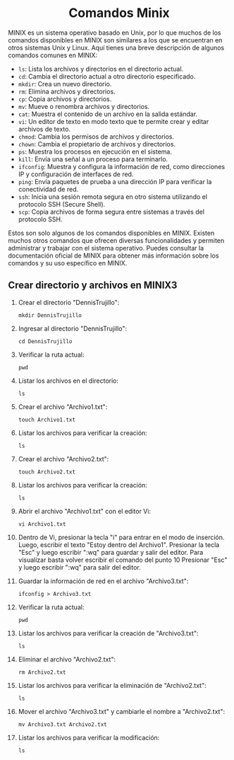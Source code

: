 <div align="center">
  <h1 id="Comandos_Minix3">Comandos Minix</h1>
</div>

<p>
MINIX es un sistema operativo basado en Unix, por lo que muchos de los comandos disponibles en MINIX son similares a los que se encuentran en otros sistemas Unix y Linux. Aquí tienes una breve descripción de algunos comandos comunes en MINIX:

- `ls`: Lista los archivos y directorios en el directorio actual.
- `cd`: Cambia el directorio actual a otro directorio especificado.
- `mkdir`: Crea un nuevo directorio.
- `rm`: Elimina archivos y directorios.
- `cp`: Copia archivos y directorios.
- `mv`: Mueve o renombra archivos y directorios.
- `cat`: Muestra el contenido de un archivo en la salida estándar.
- `vi`: Un editor de texto en modo texto que te permite crear y editar archivos de texto.
- `chmod`: Cambia los permisos de archivos y directorios.
- `chown`: Cambia el propietario de archivos y directorios.
- `ps`: Muestra los procesos en ejecución en el sistema.
- `kill`: Envía una señal a un proceso para terminarlo.
- `ifconfig`: Muestra y configura la información de red, como direcciones IP y configuración de interfaces de red.
- `ping`: Envía paquetes de prueba a una dirección IP para verificar la conectividad de red.
- `ssh`: Inicia una sesión remota segura en otro sistema utilizando el protocolo SSH (Secure Shell).
- `scp`: Copia archivos de forma segura entre sistemas a través del protocolo SSH.

Estos son solo algunos de los comandos disponibles en MINIX. Existen muchos otros comandos que ofrecen diversas funcionalidades y permiten administrar y trabajar con el sistema operativo. Puedes consultar la documentación oficial de MINIX para obtener más información sobre los comandos y su uso específico en MINIX.

## Crear directorio y archivos en MINIX3

1. Crear el directorio "DennisTrujillo":

   ```
   mkdir DennisTrujillo
   ```

2. Ingresar al directorio "DennisTrujillo":

   ```
   cd DennisTrujillo
   ```

3. Verificar la ruta actual:

   ```
   pwd
   ```

4. Listar los archivos en el directorio:

   ```
   ls
   ```

5. Crear el archivo "Archivo1.txt":

   ```
   touch Archivo1.txt
   ```

6. Listar los archivos para verificar la creación:

   ```
   ls
   ```

7. Crear el archivo "Archivo2.txt":

   ```
   touch Archivo2.txt
   ```

8. Listar los archivos para verificar la creación:

   ```
   ls
   ```

9. Abrir el archivo "Archivo1.txt" con el editor Vi:

   ```
   vi Archivo1.txt
   ```

10. Dentro de Vi, presionar la tecla "i" para entrar en el modo de inserción. Luego, escribir el texto "Estoy dentro del Archivo1". Presionar la tecla "Esc" y luego escribir ":wq" para guardar y salir del editor. Para visualizar basta volver escribir el comando del punto 10 Presionar "Esc" y luego escribir ":wq" para salir del editor.

11. Guardar la información de red en el archivo "Archivo3.txt":

    ```
    ifconfig > Archivo3.txt
    ```

12. Verificar la ruta actual:

    ```
    pwd
    ```

13. Listar los archivos para verificar la creación de "Archivo3.txt":

    ```
    ls
    ```

14. Eliminar el archivo "Archivo2.txt":

    ```
    rm Archivo2.txt
    ```

15. Listar los archivos para verificar la eliminación de "Archivo2.txt":

    ```
    ls
    ```

16. Mover el archivo "Archivo3.txt" y cambiarle el nombre a "Archivo2.txt":

    ```
    mv Archivo3.txt Archivo2.txt
    ```

17. Listar los archivos para verificar la modificación:

    ```
    ls
    ```
